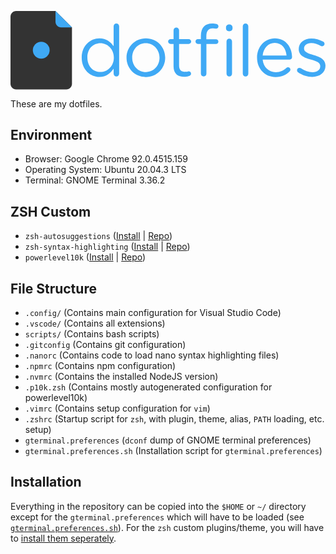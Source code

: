 <!-- Brought from https://github.com/jglovier/dotfiles-logo -->

<svg version="1.1" class="dotfiles-logo" xmlns="http://www.w3.org/2000/svg" xmlns:xlink="http://www.w3.org/1999/xlink" x="0px" y="0px" viewBox="0 0 345.028 85.927" enable-background="new 0 0 345.028 85.927" xml:space="preserve"><g><g><path fill="#333333" d="M49.293,0h-0.385H6.138C2.748,0,0,2.748,0,6.138v73.651c0,3.389,2.748,6.138,6.138,6.138h55.047c3.39,0,6.138-2.748,6.138-6.138V18.413v-0.384L49.293,0z"/><circle fill="#3FA9F5" cx="33.661" cy="42.963" r="9.206"/><line fill="#1A1A1A" x1="67.322" y1="18.413" x2="48.909" y2="0"/><path fill="#3FA9F5" d="M49.293,11.892c0,3.39,2.748,6.138,6.138,6.138h11.892L49.293,0V11.892z"/></g><g><path fill="#3FA9F5" d="M119.011,68.698c0,1.729-1.336,3.064-2.986,3.064c-1.728,0-3.065-1.336-3.065-3.064v-5.5c-3.3,4.872-8.093,9.037-15.558,9.037c-9.744,0-19.409-7.701-19.409-21.059v-0.157c0-13.28,9.665-21.137,19.409-21.137c7.543,0,12.415,4.086,15.558,8.644V16.679c0-1.729,1.257-3.065,2.986-3.065c1.728,0,3.064,1.336,3.064,3.065V68.698z M84.202,50.939v0.157c0,9.586,6.679,15.716,14.301,15.716c7.543,0,14.694-6.365,14.694-15.716v-0.157c0-9.351-7.151-15.637-14.694-15.637C90.645,35.302,84.202,41.117,84.202,50.939z"/><path fill="#3FA9F5" d="M127.087,51.253v-0.157c0-11.472,8.958-21.216,21.216-21.216c12.18,0,21.137,9.586,21.137,21.059v0.157c0,11.472-9.037,21.216-21.294,21.216C135.966,72.312,127.087,62.726,127.087,51.253z M163.233,51.253v-0.157c0-8.722-6.522-15.873-15.087-15.873c-8.801,0-14.852,7.151-14.852,15.716v0.157c0,8.722,6.444,15.794,15.008,15.794C157.104,66.89,163.233,59.818,163.233,51.253z"/><path fill="#3FA9F5" d="M178.597,60.604V36.088h-3.3c-1.415,0-2.672-1.257-2.672-2.672c0-1.493,1.257-2.671,2.672-2.671h3.3v-9.587c0-1.65,1.257-3.064,2.986-3.064c1.65,0,3.064,1.414,3.064,3.064v9.587h10.53c1.493,0,2.75,1.257,2.75,2.671c0,1.493-1.257,2.672-2.75,2.672h-10.53v23.73c0,4.951,2.75,6.758,6.836,6.758c2.122,0,3.222-0.55,3.693-0.55c1.414,0,2.593,1.179,2.593,2.593c0,1.1-0.707,1.965-1.728,2.358c-1.729,0.707-3.615,1.1-5.972,1.1C183.548,72.076,178.597,68.855,178.597,60.604z"/><path fill="#3FA9F5" d="M208.536,36.088h-3.3c-1.493,0-2.593-1.179-2.593-2.672c0-1.414,1.179-2.593,2.593-2.593h3.3v-3.536c0-4.636,1.257-8.172,3.536-10.451c2.043-2.043,5.029-3.143,8.722-3.143c1.964,0,3.457,0.157,4.793,0.471c1.179,0.236,2.2,1.257,2.2,2.593c0,1.572-1.336,2.75-2.907,2.593c-1.021-0.157-2.122-0.393-3.3-0.393c-4.715,0-7.072,2.829-7.072,8.644v3.3h10.529c1.493,0,2.672,1.1,2.672,2.593c0,1.414-1.179,2.593-2.672,2.593h-10.451v32.61c0,1.65-1.257,3.064-2.986,3.064c-1.728,0-3.064-1.414-3.064-3.064V36.088z M236.057,18.015c0-1.964,1.572-3.222,3.536-3.222c2.043,0,3.615,1.257,3.615,3.222v1.022c0,1.886-1.572,3.222-3.615,3.222c-1.964,0-3.536-1.336-3.536-3.222V18.015z M236.607,33.416c0-1.65,1.336-3.064,2.986-3.064c1.729,0,3.065,1.336,3.065,3.064v35.282c0,1.729-1.257,3.064-2.986,3.064c-1.729,0-3.065-1.336-3.065-3.064V33.416z"/><path fill="#3FA9F5" d="M254.427,16.679c0-1.65,1.336-3.065,2.986-3.065c1.728,0,3.064,1.415,3.064,3.065v52.018c0,1.729-1.257,3.064-2.986,3.064c-1.728,0-3.065-1.336-3.065-3.064V16.679z"/><path fill="#3FA9F5" d="M290.337,72.312c-11.158,0-20.273-8.565-20.273-21.137v-0.157c0-11.708,8.251-21.137,19.487-21.137c12.022,0,18.859,9.822,18.859,20.587c0,1.65-1.336,2.829-2.829,2.829h-29.388c0.864,8.801,7.072,13.751,14.301,13.751c5.029,0,8.722-1.964,11.708-4.715c0.471-0.393,1.021-0.707,1.728-0.707c1.493,0,2.672,1.179,2.672,2.593c0,0.707-0.314,1.415-0.943,1.965C301.809,69.876,297.251,72.312,290.337,72.312z M302.359,48.817c-0.629-7.386-4.872-13.83-12.965-13.83c-7.072,0-12.415,5.893-13.201,13.83H302.359z"/><path fill="#3FA9F5" d="M314.933,67.047c-0.55-0.393-1.1-1.179-1.1-2.2c0-1.414,1.179-2.593,2.672-2.593c0.55,0,1.1,0.157,1.493,0.471c4.165,2.829,8.486,4.322,12.887,4.322c4.872,0,8.408-2.514,8.408-6.443v-0.157c0-4.086-4.793-5.658-10.136-7.15c-6.365-1.807-13.437-4.007-13.437-11.472v-0.157c0-6.994,5.815-11.629,13.83-11.629c4.322,0,9.037,1.336,12.965,3.457c0.786,0.471,1.493,1.336,1.493,2.514c0,1.414-1.179,2.593-2.672,2.593c-0.55,0-1.021-0.157-1.336-0.314c-3.457-1.965-7.15-3.143-10.608-3.143c-4.793,0-7.857,2.514-7.857,5.893v0.157c0,3.85,5.029,5.343,10.451,6.993c6.286,1.886,13.044,4.322,13.044,11.63v0.157c0,7.7-6.365,12.179-14.458,12.179C325.227,72.155,319.333,70.19,314.933,67.047z"/></g></g></svg>

These are my dotfiles.

## Environment

- Browser: Google Chrome 92.0.4515.159
- Operating System: Ubuntu 20.04.3 LTS
- Terminal: GNOME Terminal 3.36.2

## ZSH Custom

- `zsh-autosuggestions` ([Install](https://github.com/zsh-users/zsh-autosuggestions/blob/master/INSTALL.md#oh-my-zsh) | [Repo](https://github.com/zsh-users/zsh-autosuggestions))
- `zsh-syntax-highlighting` ([Install](https://github.com/zsh-users/zsh-syntax-highlighting/blob/master/INSTALL.md#oh-my-zsh) | [Repo](https://github.com/zsh-users/zsh-syntax-highlighting))
- `powerlevel10k` ([Install](https://github.com/romkatv/powerlevel10k#oh-my-zsh) | [Repo](https://github.com/romkatv/powerlevel10k))

## File Structure

- `.config/` (Contains main configuration for Visual Studio Code)
- `.vscode/` (Contains all extensions)
- `scripts/` (Contains bash scripts)
- `.gitconfig` (Contains git configuration)
- `.nanorc` (Contains code to load nano syntax highlighting files)
- `.npmrc` (Contains npm configuration)
- `.nvmrc` (Contains the installed NodeJS version)
- `.p10k.zsh` (Contains mostly autogenerated configuration for powerlevel10k)
- `.vimrc` (Contains setup configuration for `vim`)
- `.zshrc` (Startup script for `zsh`, with plugin, theme, alias, `PATH` loading, etc. setup)
- `gterminal.preferences` (`dconf` dump of GNOME terminal preferences)
- `gterminal.preferences.sh` (Installation script for `gterminal.preferences`)

## Installation

Everything in the repository can be copied into the `$HOME` or `~/` directory except
for the `gterminal.preferences` which will have to be loaded (see [`gterminal.preferences.sh`](./gterminal.preferences.sh)). For the `zsh` custom plugins/theme, you will have to [install them seperately](#zsh-custom).
